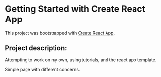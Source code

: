 # Getting Started with Create React App

This project was bootstrapped with [Create React App](https://github.com/facebook/create-react-app).  

## Project description:
Attempting to work on my own, using tutorials, and the react app template.  

Simple page with different concerns.
